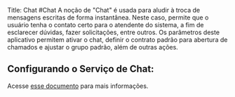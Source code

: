 Title: Chat
#Chat
A noção de "Chat" é usada para aludir à troca de mensagens escritas de forma instantânea. Neste caso, permite que o usuário tenha o contato certo para o atendente do sistema, a fim de esclarecer dúvidas, fazer solicitações, entre outros. Os parâmetros deste aplicativo permitem ativar o chat, definir o contrato padrão para abertura de chamados e ajustar o grupo padrão, além de outras ações.

## Configurando o Serviço de Chat:

Acesse [esse documento][1] para mais informações. 

[1]:/pt-br/citsmart-esp-8/platform-administration/parameters-list/configure-parametrization-chat.html
